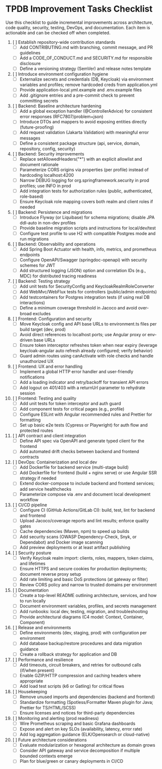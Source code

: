 # TPDB Improvement Tasks Checklist

Use this checklist to guide incremental improvements across architecture, code quality, security, testing, DevOps, and documentation. Each item is actionable and can be checked off when completed.

1. [ ] Establish repository-wide contribution standards
   - [ ] Add CONTRIBUTING.md with branching, commit message, and PR guidelines
   - [ ] Add a CODE_OF_CONDUCT.md and SECURITY.md for responsible disclosure
   - [ ] Define a versioning strategy (SemVer) and release notes template

2. [ ] Introduce environment configuration hygiene
   - [ ] Externalize secrets and credentials (DB, Keycloak) via environment variables and profiles; remove hardcoded creds from application.yml
   - [ ] Provide application-local.yml.example and .env.example files
   - [ ] Add .gitignore entries and a pre-commit check to prevent committing secrets

3. [ ] Backend: Baseline architecture hardening
   - [ ] Add a global exception handler (@ControllerAdvice) for consistent error responses (RFC7807/problem+json)
   - [ ] Introduce DTOs and mappers to avoid exposing entities directly (future-proofing)
   - [ ] Add request validation (Jakarta Validation) with meaningful error messages
   - [ ] Define a consistent package structure (api, service, domain, repository, config, security)

4. [ ] Backend: Security improvements
   - [ ] Replace setAllowedHeaders("*") with an explicit allowlist and document rationale
   - [ ] Parameterize CORS origins via properties (per profile) instead of hardcoding localhost:4200
   - [ ] Narrow DEBUG logging for org.springframework.security in prod profiles; use INFO in prod
   - [ ] Add integration tests for authorization rules (public, authenticated, role-based)
   - [ ] Ensure Keycloak role mapping covers both realm and client roles if needed

5. [ ] Backend: Persistence and migrations
   - [ ] Introduce Flyway (or Liquibase) for schema migrations; disable JPA ddl-auto in non-dev profiles
   - [ ] Provide baseline migration scripts and instructions for local/dev/test
   - [ ] Configure test profile to use H2 with compatible Postgres mode and run migrations

6. [ ] Backend: Observability and operations
   - [ ] Add Spring Boot Actuator with health, info, metrics, and prometheus endpoints
   - [ ] Configure OpenAPI/Swagger (springdoc-openapi) with security schemes for JWT
   - [ ] Add structured logging (JSON) option and correlation IDs (e.g., MDC) for distributed tracing readiness

7. [ ] Backend: Testing strategy
   - [ ] Add unit tests for SecurityConfig and KeycloakRealmRoleConverter
   - [ ] Add WebMvc/WebFlux tests for controllers (public/admin endpoints)
   - [ ] Add testcontainers for Postgres integration tests (if using real DB interactions)
   - [ ] Define a minimum coverage threshold in Jacoco and avoid over-broad excludes

8. [ ] Frontend: Configuration and security
   - [ ] Move Keycloak config and API base URLs to environment.ts files per build target (dev, prod)
   - [ ] Avoid direct references to localhost ports; use Angular proxy or env-driven base URLs
   - [ ] Ensure token interceptor refreshes token when near expiry (leverage keycloak-angular auto refresh already configured; verify behavior)
   - [ ] Guard admin routes using canActivate with role checks and handle unauthorized UX

9. [ ] Frontend: UX and error handling
   - [ ] Implement a global HTTP error handler and user-friendly notifications
   - [ ] Add a loading indicator and retry/backoff for transient API errors
   - [ ] Add logout on 401/403 with a returnUrl parameter to rehydrate session

10. [ ] Frontend: Testing and quality
    - [ ] Add unit tests for token interceptor and auth guard
    - [ ] Add component tests for critical pages (e.g., profile)
    - [ ] Configure ESLint with Angular recommended rules and Prettier for formatting
    - [ ] Set up basic e2e tests (Cypress or Playwright) for auth flow and protected routes

11. [ ] API contract and client integration
    - [ ] Define API spec via OpenAPI and generate typed client for the frontend
    - [ ] Add automated drift checks between backend and frontend contracts

12. [ ] DevOps: Containerization and local dev
    - [ ] Add Dockerfile for backend service (multi-stage build)
    - [ ] Add Dockerfile for frontend (build + nginx serve) or use Angular SSR strategy if needed
    - [ ] Extend docker-compose to include backend and frontend services; add service healthchecks
    - [ ] Parameterize compose via .env and document local development workflow

13. [ ] CI/CD pipeline
    - [ ] Configure CI (GitHub Actions/GitLab CI): build, test, lint for backend and frontend
    - [ ] Upload Jacoco/coverage reports and lint results; enforce quality gates
    - [ ] Cache dependencies (Maven, npm) to speed up builds
    - [ ] Add security scans (OWASP Dependency-Check, Snyk, or Dependabot) and Docker image scanning
    - [ ] Add preview deployments or at least artifact publishing

14. [ ] Security posture
    - [ ] Verify Keycloak realm import: clients, roles, mappers, token claims, and lifetimes
    - [ ] Ensure HTTPS and secure cookies for production deployments; document reverse proxy setup
    - [ ] Add rate limiting and basic DoS protections (at gateway or filter)
    - [ ] Review CORS policy and narrow to trusted domains per environment

15. [ ] Documentation
    - [ ] Create a top-level README outlining architecture, services, and how to run locally
    - [ ] Document environment variables, profiles, and secrets management
    - [ ] Add runbooks: local dev, testing, migration, and troubleshooting
    - [ ] Provide architectural diagrams (C4 model: Context, Container, Component)

16. [ ] Release and environments
    - [ ] Define environments (dev, staging, prod) with configuration per environment
    - [ ] Add database backup/restore procedures and data migration guidance
    - [ ] Create a rollback strategy for application and DB

17. [ ] Performance and resilience
    - [ ] Add timeouts, circuit breakers, and retries for outbound calls (if/when present)
    - [ ] Enable GZIP/HTTP compression and caching headers where appropriate
    - [ ] Add load test scripts (k6 or Gatling) for critical flows

18. [ ] Housekeeping
    - [ ] Remove unused imports and dependencies (backend and frontend)
    - [ ] Standardize formatting (Spotless/Formatter Maven plugin for Java; Prettier for TS/HTML/SCSS)
    - [ ] Ensure licenses and notices for third-party dependencies

19. [ ] Monitoring and alerting (prod readiness)
    - [ ] Wire Prometheus scraping and basic Grafana dashboards
    - [ ] Expose and alert on key SLOs (availability, latency, error rate)
    - [ ] Add log aggregation guidance (ELK/Opensearch or cloud-native)

20. [ ] Future architecture considerations
    - [ ] Evaluate modularization or hexagonal architecture as domain grows
    - [ ] Consider API gateway and service decomposition if multiple bounded contexts emerge
    - [ ] Plan for blue/green or canary deployments in CI/CD

